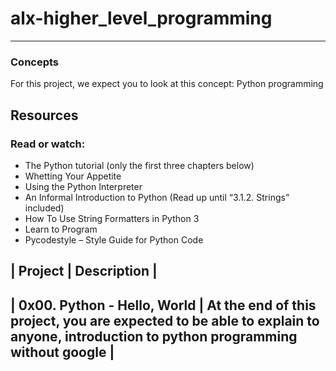 # alx-higher_level_programming
---
### Concepts
For this project, we expect you to look at this concept:
Python programming

## Resources
### Read or watch:

- The Python tutorial (only the first three chapters below)
- Whetting Your Appetite
- Using the Python Interpreter
- An Informal Introduction to Python (Read up until “3.1.2. Strings” included)
- How To Use String Formatters in Python 3
- Learn to Program
- Pycodestyle – Style Guide for Python Code

| Project | Description |
---
| 0x00. Python - Hello, World | At the end of this project, you are expected to be able to explain to anyone, introduction to  python programming without google |
---
